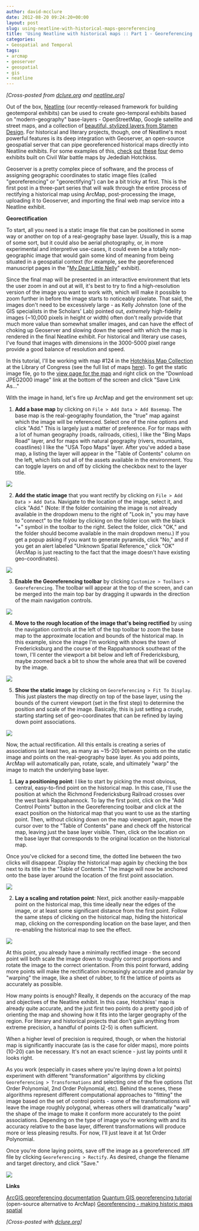```yaml
---
author: david-mcclure
date: 2012-08-20 09:24:20+00:00
layout: post
slug: using-neatline-with-historical-maps-georeferencing
title: 'Using Neatline with historical maps :: Part 1 - Georeferencing'
categories:
- Geospatial and Temporal
tags:
- arcmap
- geoserver
- geospatial
- gis
- neatline
---
```


_[Cross-posted from [dclure.org](http://dclure.org/tutorials/neatline-maps-georeferencing/) and [neatline.org](http://neatline.org/2012/08/20/using-neatline-with-historical-maps-part-1-georeferencing/)]_

Out of the box, [Neatline](http://neatline.org/) (our recently-released framework for building geotemporal exhibits) can be used to create geo-temporal exhibits based on "modern-geography" base-layers - OpenStreetMap, Google satellite and street maps, and a collection of [beautiful, stylized layers from Stamen Design](http://maps.stamen.com/#watercolor/12/37.7706/-122.3782). For historical and literary projects, though, one of Neatline's most powerful features is its deep integration with Geoserver, an open-source geospatial server that can pipe georeferenced historical maps directly into Neatline exhibits. For some examples of this, [check](http://hotchkiss.scholarslab.org/neatline-exhibits/show/my-dear-little-nelly/fullscreen) [out](http://hotchkiss.scholarslab.org/neatline-exhibits/show/battle-of-chancellorsville/fullscreen) [these](http://hotchkiss.neatline.org/neatline-exhibits/show/chancellorsville-may-2-1863-132/fullscreen) [four](http://hotchkiss.scholarslab.org/neatline-exhibits/show/chancellorsville-may-3-4-1863-138/fullscreen) demo exhibits built on Civil War battle maps by Jedediah Hotchkiss.

Geoserver is a pretty complex piece of software, and the process of assigning geographic coordinates to static image files (called "georeferencing" or "georectifying") can be a bit tricky at first. This is the first post in a three-part series that will walk through the entire process of rectifying a historical map using ArcMap, post-processing the image, uploading it to Geoserver, and importing the final web map service into a Neatline exhibit.

**Georectification**

To start, all you need is a static image file that can be positioned in some way or another on top of a real-geography base layer. Usually, this is a map of some sort, but it could also be aerial photography, or, in more experimental and interpretive use-cases, it could even be a totally non-geographic image that would gain some kind of meaning from being situated in a geospatial context (for example, see the georeferenced manuscript pages in the "[My Dear Little Nelly](http://hotchkiss.scholarslab.org/neatline-exhibits/show/my-dear-little-nelly/fullscreen)" exhibit).

Since the final map will be presented in an interactive environment that lets the user zoom in and out at will, it's best to try to find a high-resolution version of the image you want to work with, which will make it possible to zoom further in before the image starts to noticeably pixelate. That said, the images don't need to be excessively large - as Kelly Johnston (one of the GIS specialists in the Scholars' Lab) pointed out, _extremely_ high-fidelity images (~10,000 pixels in height or width) often don't really provide that much more value than somewhat smaller images, and can have the effect of choking up Geoserver and slowing down the speed with which the map is rendered in the final Neatline exhibit. For historical and literary use cases, I've found that images with dimensions in the 3000-5000 pixel range provide a good balance of resolution and speed.

In this tutorial, I'll be working with map #124 in the [Hotchkiss Map Collection](http://memory.loc.gov/ammem/collections/maps/hotchkiss/index.html) at the Library of Congress (see the full list of maps [here](http://memory.loc.gov/ammem/collections/maps/hotchkiss/hotchkisslist.pdf)). To get the static image file, go to the [view page for the map](http://memory.loc.gov/cgi-bin/map_item.pl?data=/home/www/data/gmd/gmd388/g3884/g3884f/cwh00124.jp2&style=gmd&itemLink=r?ammem/gmd:@field(NUMBER+@band(g3884f+cwh00124))&title=[Map%20of%20Fredericksburg,%20Va.,%20and%20vicinity].) and right click on the "Download JPEG2000 image" link at the bottom of the screen and click "Save Link As..."

With the image in hand, let's fire up ArcMap and get the environment set up:






  1. **Add a base map** by clicking on `File > Add Data > Add Basemap`. The base map is the real-geography foundation, the "true" map against which the image will be referenced. Select one of the nine options and click "Add." This is largely just a matter of preference. For for maps with a lot of human geography (roads, railroads, cities), I like the "Bing Maps Road" layer, and for maps with natural geography (rivers, mountains, coastlines) I like the "USA Topo Maps" layer. After you've added a base map, a listing the layer will appear in the "Table of Contents" column on the left, which lists out all of the assets available in the environment. You can toggle layers on and off by clicking the checkbox next to the layer title.



[![](http://static.scholarslab.org/wp-content/uploads/2012/07/base-layer-300x240.jpg)](http://static.scholarslab.org/wp-content/uploads/2012/07/base-layer.jpg)





  2. **Add the static image** that you want rectify by clicking on `File > Add Data > Add Data`. Navigate to the location of the image, select it, and click "Add." (Note: If the folder containing the image is not already available in the dropdown menu to the right of "Look in," you may have to "connect" to the folder by clicking on the folder icon with the black "+" symbol in the toolbar to the right. Select the folder, click "OK," and the folder should become available in the main dropdown menu.) If you get a popup asking if you want to generate pyramids, click "No," and if you get an alert labeled "Unknown Spatial Reference," click "OK" (ArcMap is just reacting to the fact that the image doesn't have existing geo-coordinates).



[![](http://static.scholarslab.org/wp-content/uploads/2012/07/add-data-300x207.jpg)](http://static.scholarslab.org/wp-content/uploads/2012/07/add-data.jpg)



  

  3. **Enable the Georeferencing toolbar** by clicking `Customize > Toolbars > Georeferencing`. The toolbar will appear at the top of the screen, and can be merged into the main top bar by dragging it upwards in the direction of the main navigation controls.

[![](http://static.scholarslab.org/wp-content/uploads/2012/07/georeferencing-toolbar-300x54.jpg)](http://static.scholarslab.org/wp-content/uploads/2012/07/georeferencing-toolbar.jpg)





  4. **Move to the rough location of the image that's being rectified** by using the navigation controls at the left of the top toolbar to zoom the base map to the approximate location and bounds of the historical map. In this example, since the image I'm working with shows the town of Fredericksburg and the course of the Rappahannock southeast of the town, I'll center the viewport a bit below and left of Fredericksburg, maybe zoomed back a bit to show the whole area that will be covered by the image.



[![](http://static.scholarslab.org/wp-content/uploads/2012/07/initial-focus-300x203.jpg)](http://static.scholarslab.org/wp-content/uploads/2012/07/initial-focus.jpg)





  5. **Show the static image** by clicking on `Georeferencing > Fit To Display`. This just plasters the map directly on top of the base layer, using the bounds of the current viewport (set in the first step) to determine the position and scale of the image. Basically, this is just setting a crude, starting starting set of geo-coordinates that can be refined by laying down point associations.



[![](http://static.scholarslab.org/wp-content/uploads/2012/07/fit-to-display-300x204.jpg)](http://static.scholarslab.org/wp-content/uploads/2012/07/fit-to-display.jpg)






Now, the actual rectification. All this entails is creating a series of associations (at least two, as many as ~15-20) between points on the static image and points on the real-geography base layer. As you add points, ArcMap will automatically pan, rotate, scale, and ultimately "warp" the image to match the underlying base layer.




  1. **Lay a positioning point**: I like to start by picking the most obvious, central, easy-to-find point on the historical map. In this case, I'll use the position at which the Richmond Fredericksburg Railroad crosses over the west bank Rappahannock. To lay the first point, click on the "Add Control Points" button in the Georeferencing toolbar and click at the exact position on the historical map that you want to use as the starting point. Then, without clicking down on the map viewport again, move the cursor over to the "Table of Contents" pane and check off the historical map, leaving just the base layer visible. Then, click on the location on the base layer that corresponds to the original location on the historical map.

Once you've clicked for a second time, the dotted line between the two clicks will disappear. Display the historical map again by checking the box next to its title in the "Table of Contents." The image will now be anchored onto the base layer around the location of the first point association.

[![](http://static.scholarslab.org/wp-content/uploads/2012/07/first-point-300x203.jpg)](http://static.scholarslab.org/wp-content/uploads/2012/07/first-point.jpg)





  2. **Lay a scaling and rotation point**: Next, pick another easily-mappable point on the historical map, this time ideally near the edges of the image, or at least some significant distance from the first point. Follow the same steps of clicking on the historical map, hiding the historical map, clicking on the corresponding location on the base layer, and then re-enabling the historical map to see the effect.

[![](http://static.scholarslab.org/wp-content/uploads/2012/07/second-point-300x204.jpg)](http://static.scholarslab.org/wp-content/uploads/2012/07/second-point.jpg)






At this point, you already have a minimally rectified image - the second point will both scale the image down to roughly correct proportions and rotate the image to the correct orientation. From this point forward, adding more points will make the rectification increasingly accurate and granular by "warping" the image, like a sheet of rubber, to fit the lattice of points as accurately as possible.

How many points is enough? Really, it depends on the accuracy of the map and objectives of the Neatline exhibit. In this case, Hotchkiss' map is already quite accurate, and the just first two points do a pretty good job of orienting the map and showing how it fits into the larger geography of the region. For literary and historical projects that don't gain anything from extreme precision, a handful of points (2-5) is often sufficient.

When a higher level of precision is required, though, or when the historial map is significantly inaccurate (as is the case for older maps), more points (10-20) can be necessary. It's not an exact science - just lay points until it looks right.

As you work (especially in cases where you're laying down a lot points) experiment with different "transformation" algorithms by clicking `Georeferencing > Transformations` and selecting one of the five options (1st Order Polynomial, 2nd Order Polynomial, etc). Behind the scenes, these algorithms represent different computational approaches to "fitting" the image based on the set of control points - some of the transformations will leave the image roughly polygonal, whereas others will dramatically "warp" the shape of the image to make it conform more accurately to the point associations. Depending on the type of image you're working with and its accuracy relative to the base layer, different transformations will produce more or less pleasing results. For now, I'll just leave it at 1st Order Polynomial.

Once you're done laying points, save off the image as a georeferenced .tiff file by clicking `Georeferencing > Rectify`. As desired, change the filename and target directory, and click "Save."

[![](http://static.scholarslab.org/wp-content/uploads/2012/07/rectify-300x223.jpg)](http://static.scholarslab.org/wp-content/uploads/2012/07/rectify.jpg)

**Links**

[ArcGIS georeferencing documentation](http://help.arcgis.com/en/arcgisdesktop/10.0/help/index.html#//009t000000mn000000)
[Quantum GIS georeferencing tutorial](http://qgis.spatialthoughts.com/2012/02/tutorial-georeferencing-topo-sheets.html) (open-source alternative to ArcMap)
[Georeferencing - making historic maps spatial](http://spatial.scholarslab.org/making-historic-maps-spatial-georeferencing/)

_[Cross-posted with [dclure.org](http://dclure.org/tutorials/neatline-maps-georeferencing/)]_
